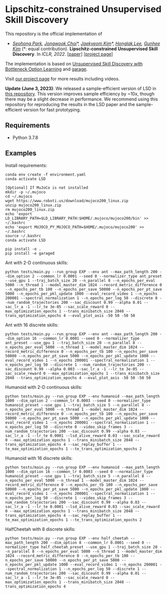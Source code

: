 # Lipschitz-constrained Unsupervised Skill Discovery

This repository is the official implementation of

- _[Seohong Park](https://seohong.me/),
  [Jongwook Choi](https://wook.kr/)\*,
  [Jaekyeom Kim](https://jaekyeom.github.io/)\*,
  [Honglak Lee](https://web.eecs.umich.edu/~honglak/),
  [Gunhee Kim](https://vision.snu.ac.kr/gunhee/)_ (\*: equal contribution).
  **Lipschitz-constrained Unsupervised Skill Discovery**. In _ICLR, 2022_.
  [[paper]](https://arxiv.org/abs/2202.00914) [[project page]](https://seohong.me/projects/lsd/)

The implementation is based on
[Unsupervised Skill Discovery with Bottleneck Option Learning](https://github.com/jaekyeom/IBOL)
and [garage](https://github.com/rlworkgroup/garage).

Visit [our project page](https://seohong.me/projects/lsd/) for more results including videos.

**Update (June 3, 2023)**: We released a sample-efficient version of LSD in [this repository](https://github.com/seohongpark/CSD-locomotion).
This version improves sample efficiency by ~10x, though there may be a slight decrease in performance.
We recommend using this repository for reproducing the results in the LSD paper
and the sample-efficient version for fast prototyping.

## Requirements

- Python 3.7.8

## Examples

Install requirements:

```
conda env create -f environment.yaml
conda activate LSD

[Optional] If MuJoCo is not installed
mkdir -p ~/.mujoco
cd ~/.mujoco
wget https://www.roboti.us/download/mujoco200_linux.zip
unzip mujoco200_linux.zip
rm mujoco200_linux.zip
echo 'export LD_LIBRARY_PATH=$LD_LIBRARY_PATH:$HOME/.mujoco/mujoco200/bin' >> ~/.bashrc
echo 'export MUJOCO_PY_MUJOCO_PATH=$HOME/.mujoco/mujoco200' >> ~/.bashrc
source ~/.bashrc
conda activate LSD

pip install -e .
pip install -e garaged
```

Ant with 2-D continuous skills:

```
python tests/main.py --run_group EXP --env ant --max_path_length 200 --dim_option 2 --common_lr 0.0001 --seed 0 --normalizer_type ant_preset --use_gpu 1 --traj_batch_size 20 --n_parallel 8 --n_epochs_per_eval 5000 --n_thread 1 --model_master_dim 1024 --record_metric_difference 0 --n_epochs_per_tb 100 --n_epochs_per_save 50000 --n_epochs_per_pt_save 5000 --n_epochs_per_pkl_update 1000 --eval_record_video 1 --n_epochs 200001 --spectral_normalization 1 --n_epochs_per_log 50 --discrete 0 --num_random_trajectories 200 --sac_discount 0.99 --alpha 0.01 --sac_lr_a -1 --lr_te 3e-05 --sac_scale_reward 0 --max_optimization_epochs 1 --trans_minibatch_size 2048 --trans_optimization_epochs 4 --eval_plot_axis -50 50 -50 50
```

Ant with 16 discrete skills:

```
python tests/main.py --run_group EXP --env ant --max_path_length 200 --dim_option 16 --common_lr 0.0001 --seed 0 --normalizer_type ant_preset --use_gpu 1 --traj_batch_size 20 --n_parallel 8 --n_epochs_per_eval 5000 --n_thread 1 --model_master_dim 1024 --record_metric_difference 0 --n_epochs_per_tb 100 --n_epochs_per_save 50000 --n_epochs_per_pt_save 5000 --n_epochs_per_pkl_update 1000 --eval_record_video 1 --n_epochs 200001 --spectral_normalization 1 --n_epochs_per_log 50 --discrete 1 --num_random_trajectories 200 --sac_discount 0.99 --alpha 0.003 --sac_lr_a -1 --lr_te 3e-05 --sac_scale_reward 0 --max_optimization_epochs 1 --trans_minibatch_size 2048 --trans_optimization_epochs 4 --eval_plot_axis -50 50 -50 50
```

Humanoid with 2-D continuous skills:

```
python tests/main.py --run_group EXP --env humanoid --max_path_length 1000 --dim_option 2 --common_lr 0.0003 --seed 0 --normalizer_type humanoid_preset --use_gpu 1 --traj_batch_size 5 --n_parallel 8 --n_epochs_per_eval 5000 --n_thread 1 --model_master_dim 1024 --record_metric_difference 0 --n_epochs_per_tb 100 --n_epochs_per_save 50000 --n_epochs_per_pt_save 5000 --n_epochs_per_pkl_update 1000 --eval_record_video 1 --n_epochs 200001 --spectral_normalization 1 --n_epochs_per_log 50 --discrete 0 --video_skip_frames 3 --num_random_trajectories 200 --sac_discount 0.99 --alpha 0.03 --sac_lr_a -1 --lr_te 0.0001 --lsd_alive_reward 0.03 --sac_scale_reward 0 --max_optimization_epochs 1 --trans_minibatch_size 2048 --trans_optimization_epochs 4 --sac_replay_buffer 1 --te_max_optimization_epochs 1 --te_trans_optimization_epochs 2
```

Humanoid with 16 discrete skills:

```
python tests/main.py --run_group EXP --env humanoid --max_path_length 1000 --dim_option 16 --common_lr 0.0003 --seed 0 --normalizer_type humanoid_preset --use_gpu 1 --traj_batch_size 5 --n_parallel 8 --n_epochs_per_eval 5000 --n_thread 1 --model_master_dim 1024 --record_metric_difference 0 --n_epochs_per_tb 100 --n_epochs_per_save 50000 --n_epochs_per_pt_save 5000 --n_epochs_per_pkl_update 1000 --eval_record_video 1 --n_epochs 200001 --spectral_normalization 1 --n_epochs_per_log 50 --discrete 1 --video_skip_frames 3 --num_random_trajectories 200 --sac_discount 0.99 --alpha 0.03 --sac_lr_a -1 --lr_te 0.0001 --lsd_alive_reward 0.03 --sac_scale_reward 0 --max_optimization_epochs 1 --trans_minibatch_size 2048 --trans_optimization_epochs 4 --sac_replay_buffer 1 --te_max_optimization_epochs 1 --te_trans_optimization_epochs 2
```

HalfCheetah with 8 discrete skills:

```
python tests/main.py --run_group EXP --env half_cheetah --max_path_length 200 --dim_option 8 --common_lr 0.0001 --seed 0 --normalizer_type half_cheetah_preset --use_gpu 1 --traj_batch_size 20 --n_parallel 8 --n_epochs_per_eval 5000 --n_thread 1 --model_master_dim 1024 --record_metric_difference 0 --n_epochs_per_tb 100 --n_epochs_per_save 50000 --n_epochs_per_pt_save 5000 --n_epochs_per_pkl_update 1000 --eval_record_video 1 --n_epochs 200001 --spectral_normalization 1 --n_epochs_per_log 50 --discrete 1 --num_random_trajectories 200 --sac_discount 0.99 --alpha 0.01 --sac_lr_a -1 --lr_te 3e-05 --sac_scale_reward 0 --max_optimization_epochs 1 --trans_minibatch_size 2048 --trans_optimization_epochs 4
```
